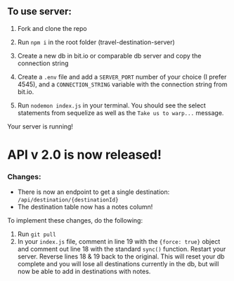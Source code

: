 ## To use server:

1. Fork and clone the repo

2. Run `npm i` in the root folder (travel-destination-server)

3. Create a new db in bit.io or comparable db server and copy the connection string

4. Create a `.env` file and add a `SERVER_PORT` number of your choice (I prefer 4545), and a `CONNECTION_STRING` variable with the connection string from bit.io.

5. Run `nodemon index.js` in your terminal. You should see the select statements from sequelize as well as the `Take us to warp...` message. 

Your server is running!

# API v 2.0 is now released! 
### Changes:
- There is now an endpoint to get a single destination: `/api/destination/{destinationId}`
- The destination table now has a notes column!

To implement these changes, do the following:
1. Run `git pull`
2. In your `index.js` file, comment in line 19 with the `{force: true}` object and comment out line 18 with the standard `sync()` function. Restart your server. Reverse lines 18 & 19 back to the original. This will reset your db complete and you will lose all destinations currently in the db, but will now be able to add in destinations with notes. 